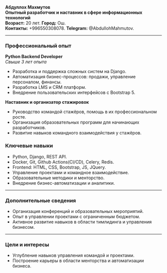 
**Абдуллох Махмутов**  
**Опытный разработчик и наставник в сфере информационных технологий**  
**Возраст:** 20 лет.
**Город:** Ош.  
**Контакты:** +996550308078.
**Telegram:** @AbdullohMahmutov.

---

### **Профессиональный опыт**  

**Python Backend Developer**  
*Свыше 3 лет опыта*  
- Разработка и поддержка сложных систем на Django.  
- Автоматизация бизнес-процессов: продажи, управление персоналом, финансы.
- Разработка LMS и CRM платформ.
- Внедрение пользовательских интерфейсов с Bootstrap 5.  

**Наставник и организатор стажировок**  
- Руководство командой стажёров, помощь в их профессиональном росте.  
- Организация образовательных программ для начинающих разработчиков.  
- Развитие навыков командного взаимодействия у стажёров.  

### **Ключевые навыки**  
- Python, Django, REST API.
- Docker, Git, Github Actions(CI/CD), Celery, Redis.
- Frontend: HTML, CSS, Bootstrap, JS, JQuery.  
- Управление проектами и командное взаимодействие.  
- Образовательные методики и менторство.  
- Внедрение бизнес-автоматизации и аналитики.  

---

### **Дополнительные сведения**  
- Организация конференций и образовательных мероприятий.  
- Опыт в управлении проектами с ограниченным бюджетом.  
- Активное развитие навыков в области тимлидинга и управления бизнесом.  

---

### **Цели и интересы**  
- Углубление навыков управления командой и проектами.   
- Построение карьеры в области менторства и автоматизации бизнеса.  
